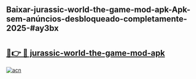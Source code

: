 ## Baixar-jurassic-world-the-game-mod-apk-Apk-sem-anúncios-desbloqueado-completamente-2025-#ay3bx

# <h2><a href="https://ainizakaria.my?title=jurassic-world-the-game-mod-apk&ref=22M">🔗👉 🔴 jurassic-world-the-game-mod-apk</a></h2>

[![acn](https://github.com/user-attachments/assets/0f9c940e-d8b0-45ae-aac7-cd30a18b3e1c)](https://ainizakaria.my?title=jurassic-world-the-game-mod-apk&ref=22M)

